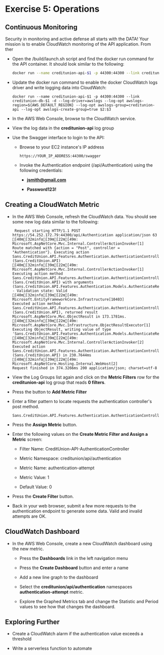 # Exercise 5: Operations

## Continuous Monitoring

Security in monitoring and active defense all starts with the DATA! Your mission is to enable CloudWatch monitoring of the API application. From ther

- Open the /build/launch.sh script and find the docker run command for the API container. It should look similar to the following:

    ```bash
    docker run --name creditunion-api-$1 -p 44300:44300 --link creditunion-db-$1 -d $2:$3
    ```

- Update the docker run command to enable the docker CloudWatch logs driver and write logging data into CloudWatch:

    ```
    docker run --name creditunion-api-$1 -p 44300:44300 --link creditunion-db-$1 -d --log-driver=awslogs --log-opt awslogs-region=${AWS_DEFAULT_REGION} --log-opt awslogs-group=creditunion-api --log-opt awslogs-create-group=true $2:$3
    ```

- In the AWS Web Console, browse to the CloudWatch service.

- View the log data in the **creditunion-api** log group

- Use the Swagger interface to login to the API:

    - Browse to your EC2 instance's IP address 

        ```
        https://YOUR_IP_ADDRESS:44300/swagger
        ```
    
    - Invoke the Authentication endpoint (/api/Authentication) using the following credentials:

        - **jsmith@gmail.com**

        - **Password123!** 

## Creating a CloudWatch Metric

- In the AWS Web Console, refresh the CloudWatch data. You should see some new log data similar to the following:

    ```
     Request starting HTTP/1.1 POST https://54.252.172.79:44300/api/Authentication application/json 63
    [40m[32minfo[39m[22m[49m: Microsoft.AspNetCore.Mvc.Internal.ControllerActionInvoker[1]
    Route matched with {action = "Post", controller = "Authentication"}. Executing action Sans.CreditUnion.API.Features.Authentication.AuthenticationController.Post (Sans.CreditUnion.API)
    [40m[32minfo[39m[22m[49m: Microsoft.AspNetCore.Mvc.Internal.ControllerActionInvoker[1]
    Executing action method Sans.CreditUnion.API.Features.Authentication.AuthenticationController.Post (Sans.CreditUnion.API) with arguments (Sans.CreditUnion.API.Features.Authentication.Models.AuthenticateRequest) - Validation state: Valid
    [40m[32minfo[39m[22m[49m: Microsoft.EntityFrameworkCore.Infrastructure[10403]
    Executed action method Sans.CreditUnion.API.Features.Authentication.AuthenticationController.Post (Sans.CreditUnion.API), returned result Microsoft.AspNetCore.Mvc.ObjectResult in 173.1781ms.
    [40m[32minfo[39m[22m[49m: Microsoft.AspNetCore.Mvc.Infrastructure.ObjectResultExecutor[1]
    Executing ObjectResult, writing value of type 'Sans.CreditUnion.API.Features.Authentication.Models.AuthenticateResult'.
    [40m[32minfo[39m[22m[49m: Microsoft.AspNetCore.Mvc.Internal.ControllerActionInvoker[2]
    Executed action Sans.CreditUnion.API.Features.Authentication.AuthenticationController.Post (Sans.CreditUnion.API) in 230.7644ms
    [40m[32minfo[39m[22m[49m: Microsoft.AspNetCore.Hosting.Internal.WebHost[2]
    Request finished in 374.3266ms 200 application/json; charset=utf-8
    ```

- View the Log Groups list again and click on the **Metric Filters** row for the **creditunion-api** log group that reads **0 filters**.

- Press the button to **Add Metric Filter**

- Enter a filter pattern to locate requests the authentication controller's post method.

    ```
    Sans.CreditUnion.API.Features.Authentication.AuthenticationController.Post
    ```

- Press the **Assign Metric** button.

- Enter the following values on the **Create Metric Filter and Assign a Metric** screen:

    - Filter Name: CreditUnion-API-AuthenticationController

    - Metric Namespace: creditunion/api/authentication

    - Metric Name: authentication-attempt

    - Metric Value: 1

    - Default Value: 0

- Press the **Create Filter** button.

- Back in your web browser, submit a few more requests to the authentication endpoint to generate some data. Valid and invalid attempts are OK.

## CloudWatch Dashboard

- In the AWS Web Console, create a new CloudWatch dashboard using the new metric.

    - Press the **Dashboards** link in the left navigation menu

    - Press the **Create Dashboard** button and enter a name

    - Add a new line graph to the dashboard

    - Select the **creditunion/api/authentication** namespaces **authentication-attempt** metric.

    - Explore the Graphed Metrics tab and change the Statistic and Period values to see how that changes the dashboard.

## Exploring Further

- Create a CloudWatch alarm if the authentication value exceeds a threshold

- Write a serverless function to automate